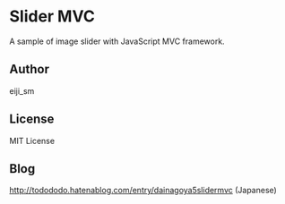 # Slider MVC
A sample of image slider with JavaScript MVC framework.

## Author
eiji_sm

## License
MIT License

## Blog
http://todododo.hatenablog.com/entry/dainagoya5slidermvc (Japanese)
